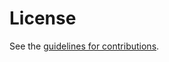 # License

See the
[guidelines for contributions](https://github.com/ajeanmahoney/sipcore-callinfo-rfc/blob//CONTRIBUTING.md).
